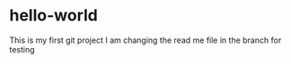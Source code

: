 # hello-world
This is my first git project
I am changing the read me file in the branch for testing
